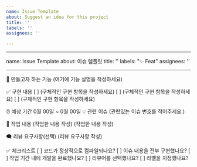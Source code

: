 ```yaml
---
name: Issue Template
about: Suggest an idea for this project
title: ''
labels: ''
assignees: ''

---
```


---
name: Issue Template
about: 이슈 템플릿
title: ''
labels: "✨ Feat"
assignees: ''

---

📌 만들고자 하는 기능
(여기에 기능 설명을 작성하세요)

✅ 구현 내용
[ ]  (구체적인 구현 항목을 작성하세요)
[ ]  (구체적인 구현 항목을 작성하세요)
[ ]  (구체적인 구현 항목을 작성하세요)

⏰ 예상 기간
0월 00일 ~ 0월 00일
💡 관련 이슈
(관련있는 이슈 번호를 적어주세요.)

📢 작업 내용
(작업한 내용 작성)
(작업한 내용 작성)

🗨️ 리뷰 요구사항(선택)
(리뷰 요구사항 작성)

✅ 체크리스트
[ ]  코드가 정상적으로 컴파일되나요?
[ ]  이슈 내용을 전부 구현했나요?
[ ]  작업 기간 내에 개발을 완료했나요?
[ ]  리뷰어를 선택했나요?
[ ]  라벨을 지정했나요?

